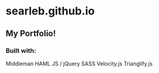 searleb.github.io
=================

My Portfolio!
-------------

### Built with:
Middleman
HAML
JS / jQuery
SASS
Velocity.js
Trianglify.js
